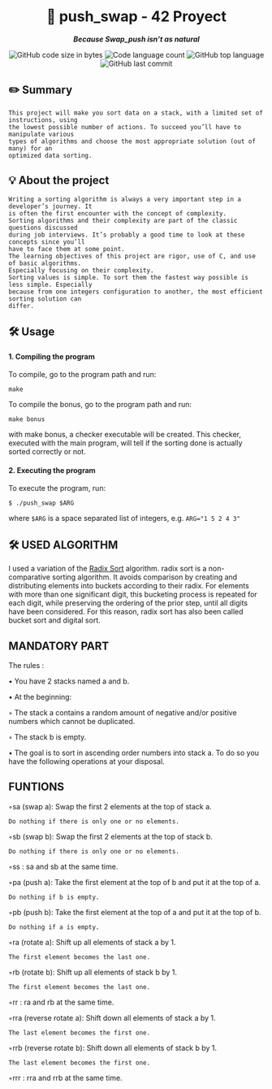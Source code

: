 <h1 align="center">
📖 push_swap - 42 Proyect
</h1>

<p align="center">
	<b><i>Because Swap_push isn’t as natural</i></b><br>
</p>

<p align="center">
	<img alt="GitHub code size in bytes" src="https://img.shields.io/github/languages/code-size/Falitomal/push_swap?color=lightblue" />
	<img alt="Code language count" src="https://img.shields.io/github/languages/count/Falitomal/push_swap?color=yellow" />
	<img alt="GitHub top language" src="https://img.shields.io/github/languages/top/Falitomal/push_swap?color=blue" />
	<img alt="GitHub last commit" src="https://img.shields.io/github/last-commit/Falitomal/push_swap?color=green" />
</p>

## ✏️ Summary
```
This project will make you sort data on a stack, with a limited set of instructions, using
the lowest possible number of actions. To succeed you’ll have to manipulate various
types of algorithms and choose the most appropriate solution (out of many) for an
optimized data sorting.
```
## 💡 About the project

```
Writing a sorting algorithm is always a very important step in a developer’s journey. It
is often the first encounter with the concept of complexity.
Sorting algorithms and their complexity are part of the classic questions discussed
during job interviews. It’s probably a good time to look at these concepts since you’ll
have to face them at some point.
The learning objectives of this project are rigor, use of C, and use of basic algorithms.
Especially focusing on their complexity.
Sorting values is simple. To sort them the fastest way possible is less simple. Especially
because from one integers configuration to another, the most efficient sorting solution can
differ.
```


## 🛠️ Usage

#### 1. Compiling the program

To compile, go to the program path and run:

```
make
``` 
To compile the bonus, go to the program path and run:

```
make bonus
``` 
with make bonus, a checker executable will be created. This checker, executed with the main program, will tell if the sorting done is actually sorted correctly or not.

#### 2. Executing the program

To execute the program, run:
```
$ ./push_swap $ARG
```
where ```$ARG``` is a space separated list of integers, e.g. ```ARG="1 5 2 4 3"```


## 🛠️ USED ALGORITHM

I used a variation of the [Radix Sort](https://en.wikipedia.org/wiki/Radix_sort) algorithm. radix sort is a non-comparative sorting algorithm. It avoids comparison by creating and distributing elements into buckets according to their radix. For elements with more than one significant digit, this bucketing process is repeated for each digit, while preserving the ordering of the prior step, until all digits have been considered. For this reason, radix sort has also been called bucket sort and digital sort.


## MANDATORY PART
The rules :

• You have 2 stacks named a and b.

• At the beginning:

◦ The stack a contains a random amount of negative and/or positive numbers which cannot be duplicated.

◦ The stack b is empty.

• The goal is to sort in ascending order numbers into stack a. To do so you have the following operations at your disposal.

## FUNTIONS
◦sa (swap a): Swap the first 2 elements at the top of stack a.
 
 	Do nothing if there is only one or no elements.
 
◦sb (swap b): Swap the first 2 elements at the top of stack b.

  	Do nothing if there is only one or no elements.
  
◦ss : sa and sb at the same time.

◦pa (push a): Take the first element at the top of b and put it at the top of a.

	Do nothing if b is empty.

◦pb (push b): Take the first element at the top of a and put it at the top of b.

	Do nothing if a is empty.

◦ra (rotate a): Shift up all elements of stack a by 1.

	The first element becomes the last one.

◦rb (rotate b): Shift up all elements of stack b by 1.

	The first element becomes the last one.

◦rr : ra and rb at the same time.

◦rra (reverse rotate a): Shift down all elements of stack a by 1.

	The last element becomes the first one.

◦rrb (reverse rotate b): Shift down all elements of stack b by 1.

	The last element becomes the first one.

◦rrr : rra and rrb at the same time.

